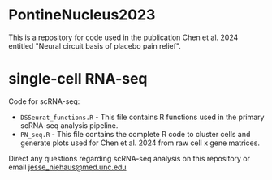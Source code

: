 # PontineNucleus2023

This is a repository for code used in the publication Chen et al. 2024 entitled "Neural circuit basis of placebo pain relief". 

# single-cell RNA-seq
  Code for scRNA-seq:
  * `DSSeurat_functions.R` - This file contains R functions used in the primary scRNA-seq analysis pipeline.
  * `PN_seq.R` - This file contains the complete R code to cluster cells and generate plots used for Chen et al. 2024 from raw cell x gene matrices.

  
Direct any questions regarding scRNA-seq analysis on this repository or email jesse_niehaus@med.unc.edu
